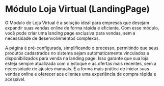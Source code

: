 # Módulo Loja Virtual (LandingPage)

O Módulo de Loja Virtual é a solução ideal para empresas que desejam expandir suas vendas online de forma rápida e eficiente. Com esse módulo, você pode criar uma landing page exclusiva para vendas, sem a necessidade de desenvolvimentos complexos.

A página é pré-configurada, simplificando o processo, permitindo que seus produtos cadastrados no sistema sejam automaticamente vinculados e disponibilizados para venda na landing page. Isso garante que sua loja esteja sempre atualizada com o estoque e as ofertas mais recentes, sem a necessidade de ajustes manuais. É a forma mais prática de iniciar suas vendas online e oferecer aos clientes uma experiência de compra rápida e acessível.